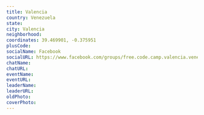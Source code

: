 ```yaml
---
title: Valencia
country: Venezuela
state: 
city: Valencia
neighborhood: 
coordinates: 39.469901, -0.375951
plusCode:
socialName: Facebook
socialURL: https://www.facebook.com/groups/free.code.camp.valencia.venezuela
chatName:
chatURL:
eventName:
eventURL:
leaderName:
leaderURL:
oldPhoto: 
coverPhoto:
---
```

